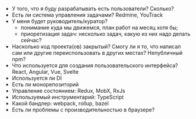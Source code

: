 - У того, что я буду разрабатывать есть пользователи? Сколько?
- Есть ли система управления задачами? Redmine, YouTrack
- У меня будет руководитель/куратор?
    - понимание куда мы движемся, план работ на месяц хотя бы;
    - приоретизация задач: несколько задач, какую из них надо делать сейчас?
- Насколько код проекта(ов) закрытый? Смогу ли я то, что написал сам или другие переиспользовать в других местах? Непубличный npm?
- Что используется для создания пользовательского интерфейса? React, Angular, Vue, Svelte
- Используется ли DI
- Есть ли монорепозиторий
- Управление состоянием: Redux, MobX, RxJs
- Используемый инструментарий: TypeScript
- Какой бандлер: webpack, rollup, bazel
- Есть ли проблемы с производительностью в браузере? 
